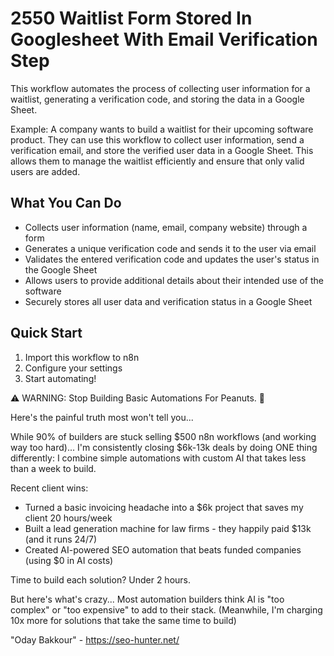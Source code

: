 # 2550 Waitlist Form Stored In Googlesheet With Email Verification Step

This workflow automates the process of collecting user information for a waitlist, generating a verification code, and storing the data in a Google Sheet.

Example: A company wants to build a waitlist for their upcoming software product. They can use this workflow to collect user information, send a verification email, and store the verified user data in a Google Sheet. This allows them to manage the waitlist efficiently and ensure that only valid users are added.

## What You Can Do
- Collects user information (name, email, company website) through a form
- Generates a unique verification code and sends it to the user via email
- Validates the entered verification code and updates the user's status in the Google Sheet
- Allows users to provide additional details about their intended use of the software
- Securely stores all user data and verification status in a Google Sheet

## Quick Start
1. Import this workflow to n8n
2. Configure your settings
3. Start automating!

⚠️ WARNING: Stop Building Basic Automations For Peanuts. 🚫

Here's the painful truth most won't tell you...

While 90% of builders are stuck selling $500 n8n workflows (and working way too hard)...
I'm consistently closing $6k-13k deals by doing ONE thing differently:
I combine simple automations with custom AI that takes less than a week to build.

Recent client wins:
* Turned a basic invoicing headache into a $6k project that saves my client 20 hours/week
* Built a lead generation machine for law firms - they happily paid $13k (and it runs 24/7)
* Created AI-powered SEO automation that beats funded companies (using $0 in AI costs)

Time to build each solution? Under 2 hours.

But here's what's crazy...
Most automation builders think AI is "too complex" or "too expensive" to add to their stack.
(Meanwhile, I'm charging 10x more for solutions that take the same time to build)

"Oday Bakkour" - https://seo-hunter.net/
